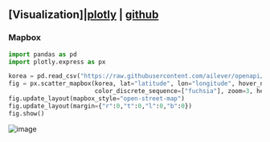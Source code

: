 ## [Visualization]|[plotly](https://plotly.com/python/) | [github](https://github.com/plotly/plotly.py)

### Mapbox
```python
import pandas as pd
import plotly.express as px

korea = pd.read_csv("https://raw.githubusercontent.com/ailever/openapi/master/csv/korea.csv")
fig = px.scatter_mapbox(korea, lat="latitude", lon="longitude", hover_name="landmark", hover_data=["city"],
                        color_discrete_sequence=["fuchsia"], zoom=3, height=300)
fig.update_layout(mapbox_style="open-street-map")
fig.update_layout(margin={"r":0,"t":0,"l":0,"b":0})
fig.show()
```
![image](https://user-images.githubusercontent.com/52376448/97773142-aefd2b80-1b90-11eb-91a4-f8ca906c7c74.png)
